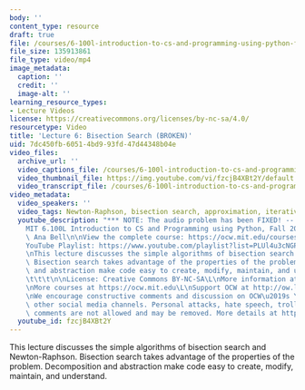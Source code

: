 ```yaml
---
body: ''
content_type: resource
draft: true
file: /courses/6-100l-introduction-to-cs-and-programming-using-python-fall-2022/6100l-lecture-6-multi_360p_16_9.mp4
file_size: 135913861
file_type: video/mp4
image_metadata:
  caption: ''
  credit: ''
  image-alt: ''
learning_resource_types:
- Lecture Videos
license: https://creativecommons.org/licenses/by-nc-sa/4.0/
resourcetype: Video
title: 'Lecture 6: Bisection Search (BROKEN)'
uid: 7dc450fb-6051-4bd9-93fd-47d44348b04e
video_files:
  archive_url: ''
  video_captions_file: /courses/6-100l-introduction-to-cs-and-programming-using-python-fall-2022/12LKcwU6OsZ3_1YC_5Fi32o9LWwArbBoj_transcript.webvtt
  video_thumbnail_file: https://img.youtube.com/vi/fzcjB4XBt2Y/default.jpg
  video_transcript_file: /courses/6-100l-introduction-to-cs-and-programming-using-python-fall-2022/12LKcwU6OsZ3_1YC_5Fi32o9LWwArbBoj_transcript.pdf
video_metadata:
  video_speakers: ''
  video_tags: Newton-Raphson, bisection search, approximation, iterative algorithms
  youtube_description: "*** NOTE: The audio problem has been FIXED! -- https://www.youtube.com/watch?v=PJ_5VNvJGtA\n\
    MIT 6.100L Introduction to CS and Programming using Python, Fall 2022\nInstructor:\
    \ Ana Bell\n\nView the complete course: https://ocw.mit.edu/courses/6-100l-introduction-to-cs-and-programming-using-python-fall-2022/\n\
    YouTube Playlist: https://www.youtube.com/playlist?list=PLUl4u3cNGP62A-ynp6v6-LGBCzeH3VAQB\n\
    \nThis lecture discusses the simple algorithms of bisection search and Newton-Raphson.\
    \ Bisection search takes advantage of the properties of the problem. Decomposition\
    \ and abstraction make code easy to create, modify, maintain, and understand.\t\
    \t\t\t\n\nLicense: Creative Commons BY-NC-SA\L\nMore information at https://ocw.mit.edu/terms\L\
    \nMore courses at https://ocw.mit.edu\L\nSupport OCW at http://ow.ly/a1If50zVRlQ\n\
    \nWe encourage constructive comments and discussion on OCW\u2019s YouTube and\
    \ other social media channels. Personal attacks, hate speech, trolling, and inappropriate\
    \ comments are not allowed and may be removed. More details at https://ocw.mit.edu/comments."
  youtube_id: fzcjB4XBt2Y
---
```

This lecture discusses the simple algorithms of bisection search and Newton-Raphson. Bisection search takes advantage of the properties of the problem. Decomposition and abstraction make code easy to create, modify, maintain, and understand.